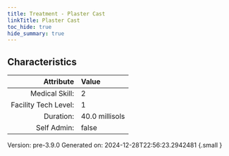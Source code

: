 ```yaml
---
title: Treatment - Plaster Cast
linkTitle: Plaster Cast
toc_hide: true
hide_summary: true
---
```


## Characteristics

| Attribute      | Value |
|--------:|:------|
|Medical Skill:|2|
|Facility Tech Level:|1|
|Duration:|40.0 millisols|
|Self Admin:|false|

Version: pre-3.9.0 Generated on: 2024-12-28T22:56:23.2942481
{.small }